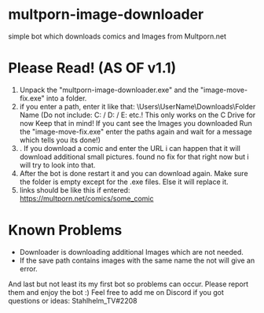 # multporn-image-downloader
simple bot which downloads comics and Images from Multporn.net

# Please Read! (AS OF v1.1)

1. Unpack the "multporn-image-downloader.exe" and the "image-move-fix.exe" into a folder.
2. if you enter a path, enter it like that: \Users\UserName\Downloads\Folder Name
(Do not include: C: / D: / E: etc.!
This only works on the C Drive for now Keep that in mind!
If you cant see the Images you downloaded Run the "image-move-fix.exe" enter the paths again and wait for a message which tells you its done!)
3. . If you download a comic and enter the URL i can happen that it will download additional small pictures. found no fix for that right now but i will try to look into that.
3. After the bot is done restart it and you can download again. Make sure the folder is empty except for the .exe files. Else it will replace it.
4. links should be like this if entered: https://multporn.net/comics/some_comic

# Known Problems

- Downloader is downloading additional Images which are not needed.
- If the save path contains images with the same name the not will give an error.



And last but not least its my first bot so problems can occur. Please report them and enjoy the bot :)
Feel free to add me on Discord if you got questions or ideas: Stahlhelm_TV#2208
